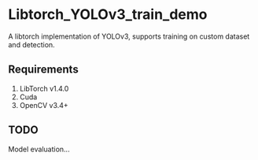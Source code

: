 # Libtorch_YOLOv3_train_demo
A libtorch implementation of YOLOv3, supports training on custom dataset and detection.
## Requirements
1. LibTorch v1.4.0
2. Cuda
3. OpenCV v3.4+
## TODO
Model evaluation...
